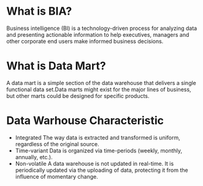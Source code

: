 # What is BIA?
Business intelligence (BI) is a technology-driven process for analyzing data and presenting actionable information to help executives, managers and other corporate end users make informed business decisions.

# What is Data Mart?
A data mart is a simple section of the data warehouse that delivers a single functional data set.Data marts might exist for the major lines of business, but other marts could be designed for specific products. 

# Data Warhouse Characteristic
- Integrated
The way data is extracted and transformed is uniform, regardless of the original source.
- Time-variant
Data is organized via time-periods (weekly, monthly, annually, etc.).
- Non-volatile
A data warehouse is not updated in real-time. It is periodically updated via the uploading of data, protecting it from the influence of momentary change.
